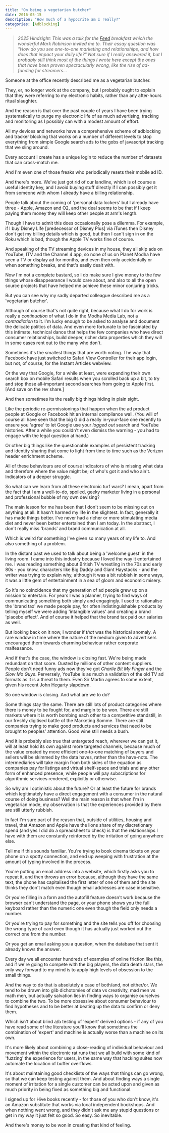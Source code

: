 ```yaml
---
title: "On being a vegetarian butcher"
date: 2016-05-15
description: "How much of a hypocrite am I really?"
categories: [Adblocking]
---
```


> _2025 Hindsight: This was a talk for the [Feed](https://www.feed.xyz/about) breakfast which the wonderful Mark Robinson invited me to. Their essay question was "How do you see one-to-one marketing and relationships, and how does that impact your daily life?" Not sure if I really answered it, but I probably still think most of the things I wrote here except the ones that have been proven spectacularly wrong, like the rise of ad-funding for streamers..._

Someone at the office recently described me as a vegetarian butcher.

They, er, no longer work at the company, but I probably ought to explain that they were referring to my electronic habits, rather than any after-hours ritual slaughter.

And the reason is that over the past couple of years I have been trying systematically to purge my electronic life of as much advertising, tracking and monitoring as I possibly can with a modest amount of effort.

All my devices and networks have a comprehensive scheme of adblocking and tracker blocking that works on a number of different levels to stop everything from simple Google search ads to the gobs of javascript tracking that we sling around.

Every account I create has a unique login to reduce the number of datasets that can cross-match me.

And I'm even one of those freaks who periodically resets their mobile ad ID.

And there's more. We've just got rid of our landline, which is of course a useful identity key, and I avoid buying stuff directly if I can possibly get it from someone with whom I already have a billing relationship.

People talk about the coming of 'personal data lockers' but I already have three - Apple, Amazon and O2, and the deal seems to be that if I keep paying them money they will keep other people at arm's length.

Though I have to admit this does occasionally pose a dilemma. For example, if I buy Disney Life [predecessor of Disney Plus] via iTunes then Disney don't get my billing details which is good, but then I can't sign in on the Roku which is bad, though the Apple TV works fine of course.

And speaking of the TV streaming devices in my house, they all skip ads on YouTube, ITV and the Channel 4 app, so none of us on Planet Modha have seen a TV or display ad for months, and even then only accidentally or when something breaks, and that's easily dealt with.

Now I'm not a complete bastard, so I do make sure I give money to the few things whose disappearance I would care about, and also to all the open source projects that have helped me achieve these minor conjuring tricks.

But you can see why my sadly departed colleague described me as a 'vegetarian butcher'.

Although of course that's not quite right, because what I do for work is really a *continuation* of what I do in the Modha Media Lab, not a *contradiction* to it. I'm lucky enough to be asked to analyse and document the delicate politics of data. And even more fortunate to be fascinated by this intimate, technical dance that helps the few companies who have direct consumer relationships, build deeper, richer data properties which they will in some cases rent out to the many who don't.

Sometimes it's the smallest things that are worth noting. The way that Facebook have just switched to Safari View Controller for their app login, but not, of course, for the Instant Articles webview.

Or the way that Google, for a while at least, were expanding their own search box on mobile Safari results when you scrolled back up a bit, to try and stop those all-important second searches from going to Apple first. [And save on the rev share.]

And then sometimes its the really big things hiding in plain sight.

Like the periodic re-permissionings that happen when the ad product people at Google or Facebook hit an internal compliance wall. (You will of course all have seen that the big G did a really in-your-face one recently to ensure you 'agree' to let Google use your *logged out* search and YouTube histories. After a while you couldn't even dismiss the warning - you had to engage with the legal question at hand.)

Or other big things like the questionable examples of persistent tracking and identity sharing that come to light from time to time such as the Verizon header enrichment scheme.

All of these behaviours are of course indicators of who is missing what data and therefore where the value might be; of who's got it and who ain't. Indicators of a deeper struggle.

So what can we learn from all these electronic turf wars? I mean, apart from the fact that I am a well-to-do, spoiled, geeky marketer living in a personal and professional bubble of my own devising?

The main lesson for me has been that I don't seem to be missing out on anything at all. It hasn't harmed my life in the slightest. In fact, generally it has made things better. I've never had a richer or more stimulating media diet and never been better entertained than I am today. In the abstract, I don't really miss 'brands' and brand communication at all.

Which is weird for something I've given so many years of my life to. And also something of a problem.

In the distant past we used to talk about being a 'welcome guest' in the living room. I came into this industry because I loved the way it entertained me. I was reading something about British TV wrestling in the 70s and early 80s - you know, characters like Big Daddy and Giant Haystacks - and the writer was trying to explain why, although it was a bit rubbish in some ways, it was a little gem of entertainment in a sea of gloom and economic misery.

So it's no coincidence that my generation of ad people grew up on a mission to entertain. For years I was a planner, trying to find ways of communicating something both simply and engagingly. I used to rationalise the 'brand tax' we made people pay, for often indistinguishable products by telling myself we were adding 'intangible values' and creating a brand 'placebo effect'. And of course it helped that the brand tax paid our salaries as well.

But looking back on it now, I wonder if *that* was the historical anomaly. A rare window in time where the nature of the medium given to advertisers encouraged them towards charming behaviour rather corporate malfeasance.

And if that's the case, the window is closing fast. We're being made redundant on that score. Ousted by millions of other content suppliers. People don't need funny ads now they've got *Charlie Bit My Finger* and the *Slow Mo Guys*. Perversely, YouTube is as much a validation of the old TV ad formats as it is a threat to them. Even Sir Martin agrees to some extent, given his recent [John Hegarty slapdown](http://www.thedrum.com/news/2016/03/24/sir-martin-sorrell-definition-creativity-needs-change-we-re-not-advertising-business).

So one window is closing. And what are we to do?

Some things stay the same. There are still lots of product categories where there is money to be fought for, and margin to be won. There are still markets where it is worth bombing each other to a competitive standstill, in our freshly digitised battle of the Marketing Somme. There are still companies trying to make good products and services that need to be brought to peoples' attention. Good wine still needs a bush.

And it is probably also true that untargeted reach, wherever we can get it, will at least hold its own against more targeted channels, because much of the value created by more efficient one-to-one matching of buyers and sellers will be skimmed by the data haves, rather than the have-nots. The intermediaries will take margin from both sides of the equation as companies pay for listings and virtual shelf-space and trials and any other form of enhanced presence, while people will pay subscriptions for algorithmic services rendered, explicitly or otherwise.

So why am I optimistic about the future? Or at least the future for brands which legitimately have a direct engagement with a consumer in the natural course of doing business? Well the main reason is that when I'm in vegetarian mode, my observation is that the experiences provided by them are still utterly rubbish.

In fact I'm sure part of the reason that, outside of utilities, housing and travel, that Amazon and Apple have the lions share of my discretionary spend (and yes I did do a spreadsheet to check) is that the relationships I have with them are constantly reinforced by the irritation of going anywhere else.

Tell me if this sounds familiar. You're trying to book cinema tickets on your phone on a spotty connection, and end up weeping with frustration at the amount of typing involved in the process.

You're putting an email address into a website, which firstly asks you to repeat it, and then throws an error because, although they have the same text, the phone has capitalised the first letter of one of them and the site thinks they don't match even though email addresses are case insensitive.

Or you're filling in a form and the autofill feature doesn't work because the browser can't understand the page, or your phone shows you the full keyboard rather than the numeric one even though the field only needs a number.

Or you're trying to pay for something and the site tells you off for choosing the wrong type of card even though it has actually just worked out the correct one from the number.

Or you get an email asking you a question, when the database that sent it already knows the answer.

Every day we all encounter hundreds of examples of online friction like this, and if we're going to compete with the big players, the data death stars, the only way forward to my mind is to apply high levels of obsession to the small things.

And the way to do that is absolutely a case of both/and, not either/or. We tend to be drawn into glib dichotomies of data vs creativity, mad men vs math men, but actually salvation lies in finding ways to organise ourselves to combine the two. To be more obsessive about consumer behaviour to find hypotheses and to be better at beating up the data to confirm or deny them.

Which isn't about blind a/b testing of 'expert' derived options - if any of you have read some of the literature you'll know that sometimes the combination of 'expert' and machine is actually worse than a machine on its own.

It's more likely about combining a close-reading of individual behaviour and movement within the electronic rat runs that we all build with some kind of 'fuzzing' the experience for users, in the same way that hacking suites now automate the location of buffer overflows.

It's about maintaining good checklists of the ways that things can go wrong, so that we can keep testing against them. And about finding ways a single moment of irritation for a single customer can be acted upon and given as much priority in being fixed as something big and functional.

I signed up for Hive books recently - for those of you who don't know, it's an Amazon substitute that works via local independent bookshops. And when nothing went wrong, and they didn't ask me any stupid questions or get in my way it just felt so good. So easy. So inevitable.

And there's money to be won in creating that kind of feeling.
